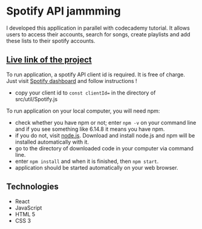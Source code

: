 # Spotify API jammming
I developed this appllication in parallel with codecademy tutorial. It allows users to access their accounts, search for songs, create playlists and add these lists to their spotify accounts.

## [Live link of the project](https://distracted-jennings-bccf7a.netlify.app)


To run application, a spotify API client id is required. It is free of charge. Just visit [Spotify dashboard](https://developer.spotify.com/dashboard/) and follow instructions !
+ copy your client id to `const clientId=` in the directory of src/util/Spotify.js

To run application on your local computer, you will need npm:
+ check whether you have npm or not; enter `npm -v` on your command line and if you see something like 6.14.8 it means you have npm.
+ if you do not, visit [node.js](https://nodejs.org/tr/download/). Download and install node.js and npm will be installed automatically with it.
+ go to the directory of downloaded code in your computer via command line.
+ enter `npm install` and when it is finished, then `npm start`.
+ application should be started automatically on your web browser.

## Technologies
* React
* JavaScript
* HTML 5
* CSS 3
